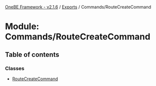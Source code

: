[OneBE Framework - v2.1.6](../README.md) / [Exports](../modules.md) / Commands/RouteCreateCommand

# Module: Commands/RouteCreateCommand

## Table of contents

### Classes

- [RouteCreateCommand](../classes/Commands_RouteCreateCommand.RouteCreateCommand.md)
